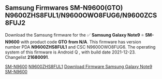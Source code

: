 <h2>Samsung Firmwares SM-N9600(GTO) N9600ZHS8FUL1/N9600OWO8FUG6/N9600ZCS8FUJ2</h2>
Download the Samsung firmware for the ✅ <strong>Samsung Galaxy Note9 </strong> ⭐ <strong>SM-N9600</strong> with product code <strong>GTO</strong> <strong> from N/A</strong>. This firmware has version number PDA <strong>N9600ZHS8FUL1</strong> and CSC N9600OWO8FUG6. The operating system of this firmware is Android Q , with build date 2021-12-23. Changelist <strong>21680091</strong>.

[SM-N9600](https://samfirm.shop/samsung/model/SM-N9600)
[N9600ZHS8FUL1](https://samfirm.shop/samsung/pda/N9600ZHS8FUL1)
[Download Firmware Samsung Galaxy Note9 SM-N9600](https://samfirm.shop/samsung/firmware/484947)
